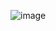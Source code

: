 ![image](https://github.com/Snehalbiju/Spooky_Parallax/assets/89745082/962b4780-9fd0-4099-b11d-52ee9cb783ec)

